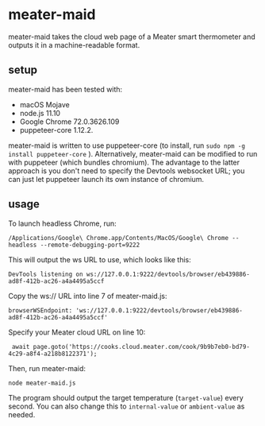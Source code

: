 # meater-maid
meater-maid takes the cloud web page of a Meater smart thermometer and outputs it in a machine-readable format.

## setup
meater-maid has been tested with:

* macOS Mojave
* node.js 11.10
* Google Chrome 72.0.3626.109
* puppeteer-core 1.12.2.

meater-maid is written to use puppeteer-core (to install, run `sudo npm -g install puppeteer-core` ). Alternatively, meater-maid can be modified to run with puppeteer (which bundles chromium). The advantage to the latter approach is you don't need to specify the Devtools websocket URL; you can just let puppeteer launch its own instance of chromium.

## usage

To launch headless Chrome, run:

`/Applications/Google\ Chrome.app/Contents/MacOS/Google\ Chrome --headless --remote-debugging-port=9222`

This will output the ws URL to use, which looks like this:

`DevTools listening on ws://127.0.0.1:9222/devtools/browser/eb439886-ad8f-412b-ac26-a4a4495a5ccf`

Copy the ws:// URL into line 7 of meater-maid.js:

`browserWSEndpoint: 'ws://127.0.0.1:9222/devtools/browser/eb439886-ad8f-412b-ac26-a4a4495a5ccf'`

Specify your Meater cloud URL on line 10:

` await page.goto('https://cooks.cloud.meater.com/cook/9b9b7eb0-bd79-4c29-a8f4-a218b8122371');`

Then, run meater-maid:

`node meater-maid.js`

The program should output the target temperature (`target-value`) every second. You can also change this to `internal-value` or `ambient-value` as needed.
